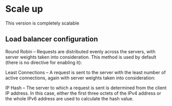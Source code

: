 # Scale up
This version is completely scalable
## Load balancer configuration

Round Robin – Requests are distributed evenly across the servers, with server weights taken into consideration. This method is used by default (there is no directive for enabling it):

Least Connections – A request is sent to the server with the least number of active connections, again with server weights taken into consideration:

IP Hash – The server to which a request is sent is determined from the client IP address. In this case, either the first three octets of the IPv4 address or the whole IPv6 address are used to calculate the hash value.